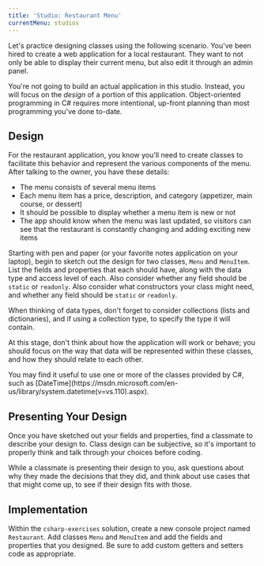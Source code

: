 ```yaml
---
title: 'Studio: Restaurant Menu'
currentMenu: studios
---
```


Let's practice designing classes using the following scenario. You've been hired to create a web application for a local restaurant. They want to not only be able to display their current menu, but also edit it through an admin panel.

You're not going to build an actual application in this studio. Instead, you will focus on the *design* of a portion of this application. Object-oriented programming in C# requires more intentional, up-front planning than most programming you've done to-date.

## Design

For the restaurant application, you know you'll need to create classes to facilitate this behavior and represent the various components of the menu. After talking to the owner, you have these details:

- The menu consists of several menu items
- Each menu item has a price, description, and category (appetizer, main course, or dessert)
- It should be possible to display whether a menu item is new or not
- The app should know when the menu was last updated, so visitors can see that the restaurant is constantly changing and adding exciting new items

Starting with pen and paper (or your favorite notes application on your laptop), begin to sketch out the design for two classes, `Menu` and `MenuItem`. List the fields and properties that each should have, along with the data type and access level of each. Also consider whether any field should be `static` or `readonly`. Also consider what constructors your class might need, and whether any field should be `static` or `readonly`.

When thinking of data types, don't forget to consider collections (lists and dictionaries), and if using a collection type, to specify the type it will contain.

At this stage, don't think about how the application will work or behave; you should focus on the way that data will be represented within these classes, and how they should relate to each other.

<aside class="aside-note" markdown="1">
You may find it useful to use one or more of the classes provided by C#, such as [DateTime](https://msdn.microsoft.com/en-us/library/system.datetime(v=vs.110).aspx).
</aside>

## Presenting Your Design

Once you have sketched out your fields and properties, find a classmate to describe your design to. Class design can be subjective, so it's important to properly think and talk through your choices before coding.

While a classmate is presenting their design to you, ask questions about why they made the decisions that they did, and think about use cases that that might come up, to see if their design fits with those.

## Implementation

Within the `csharp-exercises` solution, create a new console project named `Restaurant`. Add classes `Menu` and `MenuItem` and add the fields and properties that you designed. Be sure to add custom getters and setters code as appropriate.
